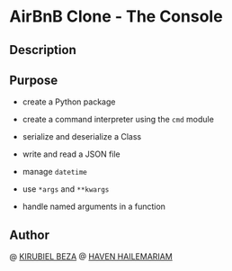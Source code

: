 # AirBnB Clone - The Console



## Description



## Purpose   
* create a Python package   


* create a command interpreter using the `cmd` module   


* serialize and deserialize a Class   


* write and read a JSON file   


* manage `datetime`   


* use `*args` and `**kwargs`   



* handle named arguments in a function



## Author
@ [KIRUBIEL BEZA](https://github.com/Kirubiel-B)
@ [HAVEN HAILEMARIAM](https://github.com/Havenhai)
